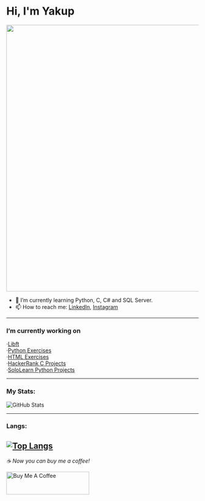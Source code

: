 # Hi, I'm Yakup


<img src="https://user-images.githubusercontent.com/73075252/160915038-e8745e33-befd-4043-8bcf-7fc1d9bdd158.png" width="700">


 - 🌱 I’m currently learning Python, C, C# and SQL Server.
 - 📫 How to reach me: [Linkedln](https://www.linkedin.com/in/yakup-açış-aa77751ab/), [Instagram](https://www.instagram.com/yakupacs/)




------
### I’m currently working on <br>
·[Libft](https://github.com/Yakupacs/Libft) <br>
·[Python Exercises](https://github.com/Yakupacs/Python-Cursus-BTK.git) <br>
·[HTML Exercises](https://github.com/Yakupacs/HTML-Cursus-BTK) <br>
·[HackerRank C Projects](https://github.com/Yakupacs/HackerRank-C-Projects) <br> 
·[SoloLearn Python Projects](https://github.com/Yakupacs/SoloLearn-Python) <br>

------
### My Stats:
![GitHub Stats](https://github-readme-stats.vercel.app/api?username=Yakupacs&theme=radical)

---------
### Langs:
[![Top Langs](https://github-readme-stats.vercel.app/api/top-langs/?username=yakupacs&layout=compact)](https://github.com/yakupacs)
--------



 *☕️ Now you can buy me a coffee!*
 
<a href="https://www.buymeacoffee.com/yakupacs" target="_blank"><img src="https://cdn.buymeacoffee.com/buttons/v2/default-yellow.png" alt="Buy Me A Coffee" style="height: 60px !important;width: 217px !important;" ></a>

